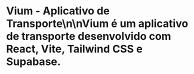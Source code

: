 # Vium - Aplicativo de Transporte\n\nVium é um aplicativo de transporte desenvolvido com React, Vite, Tailwind CSS e Supabase.
